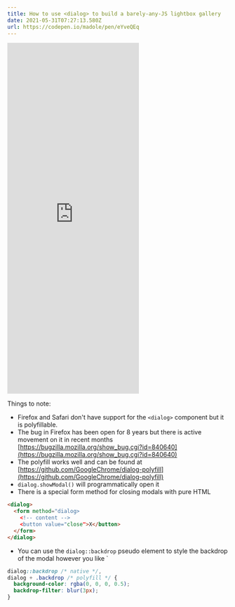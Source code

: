 ```yaml
---
title: How to use <dialog> to build a barely-any-JS lightbox gallery
date: 2021-05-31T07:27:13.580Z
url: https://codepen.io/madole/pen/eYveQEq
---
```


<iframe height="800" style={{width: '100%'}} scrolling="no" title="Dialog html component" src="https://codepen.io/madole/embed/eYveQEq?height=800&theme-id=20792&default-tab=html,result" frameBorder="no" loading="lazy" allowtransparancy="true" allowFullScreen>
  See the Pen <a href='https://codepen.io/madole/pen/eYveQEq'>Dialog html component</a> by Andrew McDowell
  (<a href='https://codepen.io/madole'>@madole</a>) on <a href='https://codepen.io'>CodePen</a>.
</iframe>

Things to note:

- Firefox and Safari don't have support for the `<dialog>` component but it is polyfillable.
- The bug in Firefox has been open for 8 years but there is active movement on it in recent months [https://bugzilla.mozilla.org/show_bug.cgi?id=840640](https://bugzilla.mozilla.org/show_bug.cgi?id=840640)
- The polyfill works well and can be found at [https://github.com/GoogleChrome/dialog-polyfill](https://github.com/GoogleChrome/dialog-polyfill)
- `dialog.showModal()` will programmatically open it
- There is a special form method for closing modals with pure HTML

```html
<dialog>
  <form method="dialog>
    <!-- content -->
    <button value="close">X</button>
  </form>
</dialog>
```

- You can use the `dialog::backdrop` pseudo element to style the backdrop of the modal however you like `

```css
dialog::backdrop /* native */, 
dialog + .backdrop /* polyfill */ {
  background-color: rgba(0, 0, 0, 0.5);
  backdrop-filter: blur(3px);
}
```
